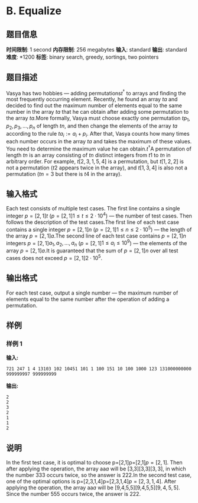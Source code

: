 # B. Equalize

## 题目信息

**时间限制**: 1 second
**内存限制**: 256 megabytes
**输入**: standard
**输出**: standard
**难度**: *1200
**标签**: binary search, greedy, sortings, two pointers

## 题目描述

Vasya has two hobbies — adding permutations$t$$^{\dagger}$ to arrays and finding the most frequently occurring element. Recently, he found an array $t$$a$ and decided to find out the maximum number of elements equal to the same number in the array $t$$a$ that he can obtain after adding some permutation to the array $t$$a$.More formally, Vasya must choose exactly one permutation $t$$p_1, p_2, p_3, \ldots, p_n$ of length $t$$n$, and then change the elements of the array $t$$a$ according to the rule $t$$a_i := a_i + p_i$. After that, Vasya counts how many times each number occurs in the array $t$$a$ and takes the maximum of these values. You need to determine the maximum value he can obtain.$t$$^{\dagger}$A permutation of length $t$$n$ is an array consisting of $t$$n$ distinct integers from $t$$1$ to $t$$n$ in arbitrary order. For example, $t$$[2,3,1,5,4]$ is a permutation, but $t$$[1,2,2]$ is not a permutation ($t$$2$ appears twice in the array), and $t$$[1,3,4]$ is also not a permutation ($t$$n=3$ but there is $t$$4$ in the array).

## 输入格式

Each test consists of multiple test cases. The first line contains a single integer $p = [2, 1]$$t$ ($p = [2, 1]$$1 \leq t \leq 2 \cdot 10^4$) — the number of test cases. Then follows the description of the test cases.The first line of each test case contains a single integer $p = [2, 1]$$n$ ($p = [2, 1]$$1 \le n \le 2 \cdot 10^5$) — the length of the array $p = [2, 1]$$a$.The second line of each test case contains $p = [2, 1]$$n$ integers $p = [2, 1]$$a_1, a_2, \ldots, a_n$ ($p = [2, 1]$$1 \le a_i \le 10^9$) — the elements of the array $p = [2, 1]$$a$.It is guaranteed that the sum of $p = [2, 1]$$n$ over all test cases does not exceed $p = [2, 1]$$2 \cdot 10^5$.

## 输出格式

For each test case, output a single number — the maximum number of elements equal to the same number after the operation of adding a permutation.

## 样例

### 样例 1

**输入:**
```
721 247 1 4 13103 102 10451 101 1 100 151 10 100 1000 123 131000000000 999999997 999999999
```

**输出:**
```
2
2
3
2
1
1
2
```

## 说明

In the first test case, it is optimal to choose p=[2,1]p=[2,1]$p = [2, 1]$. Then after applying the operation, the array aa$a$ will be [3,3][3,3]$[3, 3]$, in which the number 33$3$ occurs twice, so the answer is 22$2$.In the second test case, one of the optimal options is p=[2,3,1,4]p=[2,3,1,4]$p = [2, 3, 1, 4]$. After applying the operation, the array aa$a$ will be [9,4,5,5][9,4,5,5]$[9, 4, 5, 5]$. Since the number 55$5$ occurs twice, the answer is 22$2$.
